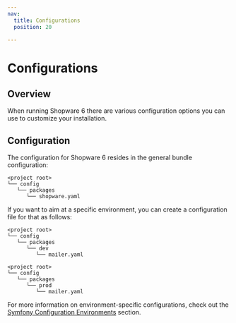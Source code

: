 ```yaml
---
nav:
  title: Configurations
  position: 20

---
```


# Configurations

## Overview

When running Shopware 6 there are various configuration options you can use to customize your installation.

## Configuration

The configuration for Shopware 6 resides in the general bundle configuration:

```text
<project root>
└── config
   └── packages
      └── shopware.yaml
```

If you want to aim at a specific environment, you can create a configuration file for that as follows:

```text
<project root>
└── config
   └── packages
      └── dev
         └── mailer.yaml
```

```text
<project root>
└── config
   └── packages
      └── prod
         └── mailer.yaml
```

For more information on environment-specific configurations, check out the [Symfony Configuration Environments](https://symfony.com/doc/current/configuration.html#configuration-environments) section.